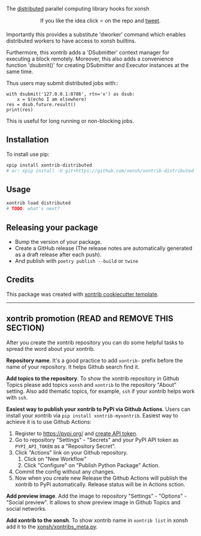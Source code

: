 The [distributed](https://pypi.org/project/distributed/) parallel computing library hooks for xonsh

<p align="center">  
If you like the idea click ⭐ on the repo and <a href="https://twitter.com/intent/tweet?text=Nice%20xontrib%20for%20the%20xonsh%20shell!&url=https://github.com/xonsh/xontrib-distributed" target="_blank">tweet</a>.
</p>


Importantly this provides a substitute 'dworker' command
which enables distributed workers to have access to xonsh builtins.

Furthermore, this xontrib adds a 'DSubmitter' context manager
for executing a block remotely.
Moreover, this also adds a convenience function 'dsubmit()'
for creating DSubmitter and Executor instances at the same time.

Thus users may submit distributed jobs with::

```pycon
with dsubmit('127.0.0.1:8786', rtn='x') as dsub:
    x = $(echo I am elsewhere)
res = dsub.future.result()
print(res)
```

This is useful for long running or non-blocking jobs.

## Installation

To install use pip:

```bash
xpip install xontrib-distributed
# or: xpip install -U git+https://github.com/xonsh/xontrib-distributed
```

## Usage

```bash
xontrib load distributed
# TODO: what's next?
```

## Releasing your package

- Bump the version of your package.
- Create a GitHub release (The release notes are automatically generated as a draft release after each push).
- And publish with `poetry publish --build` or `twine`

## Credits

This package was created with [xontrib cookiecutter template](https://github.com/xonsh/xontrib-cookiecutter).


--------------------

## xontrib promotion (READ and REMOVE THIS SECTION)

After you create the xontrib repository you can do some helpful tasks to spread the word about your xontrib.

**Repository name**. It's a good practice to add `xontrib-` prefix before the name of your repository. It helps Github search find it.

**Add topics to the repository**. To show the xontrib repository in Github Topics please add topics `xonsh` and `xontrib` to the repository "About" setting. Also add thematic topics, for example,  `ssh` if your xontrib helps work with `ssh`.

**Easiest way to publish your xontrib to PyPi via Github Actions**. Users can install your xontrib via `pip install xontrib-myxontrib`. Easiest way to achieve it is to use Github Actions:

1. Register to https://pypi.org/ and [create API token](https://pypi.org/help/#apitoken).
2. Go to repository "Settings" - "Secrets" and your PyPI API token as `PYPI_API_TOKEN` as a "Repository Secret".
3. Click "Actions" link on your Github repository.
   1. Click on "New Workflow"
   2. Click "Configure" on "Publish Python Package" Action.
4. Commit the config without any changes.
5. Now when you create new Release the Github Actions will publish the xontrib to PyPi automatically. Release status will be in Actions sction.

**Add preview image**. Add the image to repository "Settings" - "Options" - "Social preview". It allows to show preview image in Github Topics and social networks.

**Add xontrib to the xonsh**. To show xontrib name in `xontrib list` in xonsh add it to the [xonsh/xontribs_meta.py](https://github.com/xonsh/xonsh/blob/master/xonsh/xontribs_meta.py).
